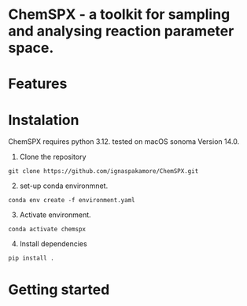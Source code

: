 
# ChemSPX - a toolkit for sampling and analysing reaction parameter space. 

# Features 

# Instalation

ChemSPX requires python 3.12. 
tested on macOS sonoma Version 14.0. 

1. Clone the repository

```
git clone https://github.com/ignaspakamore/ChemSPX.git
```

2. set-up conda environmnet.

```
conda env create -f environment.yaml
```

3. Activate environment.

```
conda activate chemspx
```

4. Install dependencies

```
pip install .
```

# Getting started 



